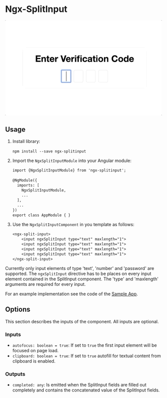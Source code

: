 # Ngx-SplitInput
![](readme/splitInputDemo.gif)

## Usage
1) Install library:

    `npm install --save ngx-splitinput`

2) Import the `NgxSplitInputModule` into your Angular module:

    ```
    import {NgxSplitInputModule} from 'ngx-splitinput';
    
    @NgModule({
      imports: [
        NgxSplitInputModule,
        ...
      ],
      ...
    })
    export class AppModule { }
    ```

3) Use the `NgxSplitInputComponent` in you template as follows:

    ```
    <ngx-split-input>
        <input ngxSplitInput type="text" maxlength="1">
        <input ngxSplitInput type="text" maxlength="1">
        <input ngxSplitInput type="text" maxlength="1">
        <input ngxSplitInput type="text" maxlength="1">
    </ngx-split-input>
    ```

Currently only input elements of type 'text', 'number' and 'password' are supported. The `ngxSplitInput` directive has to be places on every input element contained in the SplitInput component. The 'type' and 'maxlength' arguments are required for every input.

For an example implementation see the code of the [Sample App](https://github.com/maxkolb/ngx-splitinput/tree/master/apps/split-input-sample).

## Options
This section describes the inputs of the component. All inputs are optional.

### Inputs
* `autofocus: boolean = true`: If set to `true` the first input element will be focused on page load.
* `clipboard: boolean = true`: If set to `true` autofill for textual content from clipboard is enabled.

### Outputs
* `completed: any`: Is emitted when the SplitInput fields are filled out completely and contains the concatenated value of the SplitInput fields.
